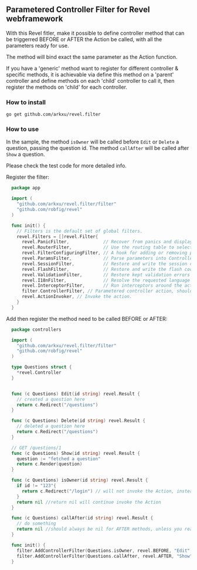 Parametered Controller Filter for Revel webframework
----------------

With this Revel fitler, make it possible to define controller method that can be triggerred BEFORE
or AFTER the Action be called, with all the parameters ready for use.

The method will bind exact the same parameter as the Action function.

If you have a 'generic' method want to register for different controller & specific methods, it is achievable
via define this method on a 'parent' controller and define methods on each 'child' controller to call it, then 
register the methods on 'child' for each controller.

### How to install 
`go get github.com/arkxu/revel.filter`

### How to use

In the sample, the method `isOwner` will be called before `Edit` or `Delete` a question, passing the question id. 
The method `callAfter` will be called after `Show` a question.

Please check the test code for more detailed info.

Register the filter:

```Go
  package app

  import (
    "github.com/arkxu/revel.filter/filter"
    "github.com/robfig/revel"
  )

  func init() {
    // Filters is the default set of global filters.
    revel.Filters = []revel.Filter{
      revel.PanicFilter,             // Recover from panics and display an error page instead.
      revel.RouterFilter,            // Use the routing table to select the right Action
      revel.FilterConfiguringFilter, // A hook for adding or removing per-Action filters.
      revel.ParamsFilter,            // Parse parameters into Controller.Params.
      revel.SessionFilter,           // Restore and write the session cookie.
      revel.FlashFilter,             // Restore and write the flash cookie.
      revel.ValidationFilter,        // Restore kept validation errors and save new ones from cookie.
      revel.I18nFilter,              // Resolve the requested language
      revel.InterceptorFilter,       // Run interceptors around the action.
      filter.ControllerFilter, // Parametered controller action, should be put just before ActionInvoker
      revel.ActionInvoker, // Invoke the action.
    }
  }
```

Add then register the method need to be called BEFORE or AFTER:

```Go
  package controllers

  import (
    "github.com/arkxu/revel.filter/filter"
    "github.com/robfig/revel"
  )

  type Questions struct {
    *revel.Controller
  }


  func (c Questions) Edit(id string) revel.Result {
    // created a question here
    return c.Redirect("/questions")
  }

  func (c Questions) Delete(id string) revel.Result {
    // deleted a question here
    return c.Redirect("/questions")
  }  

  // GET /questions/1
  func (c Questions) Show(id string) revel.Result {
    question := "fetched a question"
    return c.Render(question)
  }

  func (c Questions) isOwner(id string) revel.Result {
    if id != "123"{
      return c.Redirect("/login") // will not invoke the Action, instead it will redirect to login
    }
    return nil //return nil will continue invoke the Action
  }

  func (c Questions) callAfter(id string) revel.Result {
    // do something
    return nil //should always be nil for AFTER methods, unless you really know what you are doing here
  }

  func init() {
    filter.AddControllerFilter(Questions.isOwner, revel.BEFORE, "Edit", "Delete")
    filter.AddControllerFilter(Questions.callAfter, revel.AFTER, "Show")
  }

```